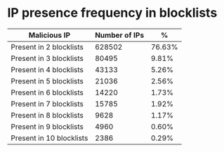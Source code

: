 # IP presence frequency in blocklists
| Malicious IP | Number of IPs | % |
|----|----|----|
| Present in 2 blocklists | 628502 | 76.63% |
| Present in 3 blocklists | 80495 | 9.81% |
| Present in 4 blocklists | 43133 | 5.26% |
| Present in 5 blocklists | 21036 | 2.56% |
| Present in 6 blocklists | 14220 | 1.73% |
| Present in 7 blocklists | 15785 | 1.92% |
| Present in 8 blocklists | 9628 | 1.17% |
| Present in 9 blocklists | 4960 | 0.60% |
| Present in 10 blocklists | 2386 | 0.29% |
